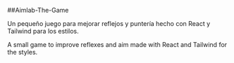 ##Aimlab-The-Game

Un pequeño juego para mejorar reflejos y puntería hecho con React y Tailwind para los estilos.

A small game to improve reflexes and aim made with React and Tailwind for the styles.